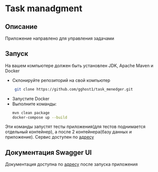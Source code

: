 # Task manadgment
## Описание
Приложение направлено для управления задачами
## Запуск
На вашем компьютере должен быть установлен JDK, Apache Maven и Docker
- Склонируйте репозиторий на свой компьютер
  ```bash
   git clone https://github.com/gghost1/task_menedger.git
- Запустите Docker
- Выполните команды:
  ```bash
  mvn clean package
  docker-compose up --build
Эти команды запустят тесты приложения(для тестов поднимается отдельный контейнер), а после 2 контейнера(базу данных и приложение). Сервис доступен по [адресу](http://localhost:8080)
## Документация Swagger UI
Документация доступна по [адресу](http://localhost:8080/swagger-ui/index.html) после запуска приложения
